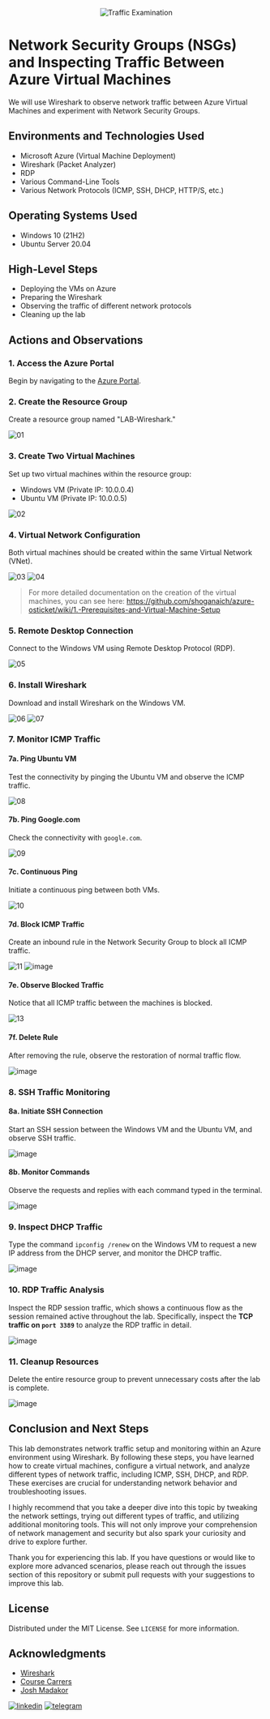 <p align="center"><img src="https://github.com/shoganaich/azure-network-traffic/assets/112911007/e1b63531-1bbe-4d75-9f4f-320f98df52b4" alt="Traffic Examination"/></p>

# Network Security Groups (NSGs) and Inspecting Traffic Between Azure Virtual Machines
We will use Wireshark to observe network traffic between Azure Virtual Machines and experiment with Network Security Groups.

## Environments and Technologies Used

- Microsoft Azure (Virtual Machine Deployment)
- Wireshark (Packet Analyzer)
- RDP
- Various Command-Line Tools
- Various Network Protocols (ICMP, SSH, DHCP, HTTP/S, etc.)

## Operating Systems Used
- Windows 10 (21H2)
- Ubuntu Server 20.04

## High-Level Steps
- Deploying the VMs on Azure
- Preparing the Wireshark
- Observing the traffic of different network protocols
- Cleaning up the lab

## Actions and Observations
### 1. Access the Azure Portal
Begin by navigating to the [Azure Portal](https://portal.azure.com).

### 2. Create the Resource Group
Create a resource group named "LAB-Wireshark."

![01](https://github.com/shoganaich/azure-traffic-inspect/assets/112911007/42d61ba7-583c-4e2b-8432-cb92abb5f574)

### 3. Create Two Virtual Machines
Set up two virtual machines within the resource group:
- Windows VM (Private IP: 10.0.0.4)
- Ubuntu VM (Private IP: 10.0.0.5)

![02](https://github.com/shoganaich/azure-traffic-inspect/assets/112911007/0684db12-2a11-4f9c-84d6-a249c5cb445d)

### 4. Virtual Network Configuration
Both virtual machines should be created within the same Virtual Network (VNet).

![03](https://github.com/shoganaich/azure-traffic-inspect/assets/112911007/7fd05a16-c0c5-40f0-a91f-e6328d64ad8d)
![04](https://github.com/shoganaich/azure-traffic-inspect/assets/112911007/01c2fe50-28df-4a4b-94e8-184eb5dfb914)

> For more detailed documentation on the creation of the virtual machines, you can see here:
> https://github.com/shoganaich/azure-osticket/wiki/1.-Prerequisites-and-Virtual-Machine-Setup

### 5. Remote Desktop Connection
Connect to the Windows VM using Remote Desktop Protocol (RDP).

![05](https://github.com/shoganaich/azure-traffic-inspect/assets/112911007/bbb1b3ec-da5b-429a-902d-93746f2ff7f2)

### 6. Install Wireshark
Download and install Wireshark on the Windows VM.

![06](https://github.com/shoganaich/azure-traffic-inspect/assets/112911007/3bb38ecc-9ec6-4bc8-8222-ec4a7a06d917)
![07](https://github.com/shoganaich/azure-traffic-inspect/assets/112911007/106fc7d9-8a75-4654-860e-b4c8acf4a6cd)

### 7. Monitor ICMP Traffic
#### 7a. Ping Ubuntu VM
Test the connectivity by pinging the Ubuntu VM and observe the ICMP traffic.

![08](https://github.com/shoganaich/azure-traffic-inspect/assets/112911007/83587995-5adf-451e-a2a3-a640ecc63a53)

#### 7b. Ping Google.com
Check the connectivity with `google.com`.

![09](https://github.com/shoganaich/azure-traffic-inspect/assets/112911007/47f33484-a31d-4acc-a9b0-0f512ed972b1)

#### 7c. Continuous Ping
Initiate a continuous ping between both VMs.

![10](https://github.com/shoganaich/azure-traffic-inspect/assets/112911007/3b63141f-b5c5-495e-8211-486fcc4913dc)

#### 7d. Block ICMP Traffic
Create an inbound rule in the Network Security Group to block all ICMP traffic.

![11](https://github.com/shoganaich/azure-traffic-inspect/assets/112911007/b8847b6b-6174-4590-bf9d-f22ba84124aa)
![image](https://github.com/shoganaich/azure-traffic-inspect/assets/112911007/c52835bb-c30c-4fa7-87ec-b55148f25d70)

#### 7e. Observe Blocked Traffic
Notice that all ICMP traffic between the machines is blocked.

![13](https://github.com/shoganaich/azure-traffic-inspect/assets/112911007/044194fc-4d4f-4952-86da-e8e754db4361)

#### 7f. Delete Rule
After removing the rule, observe the restoration of normal traffic flow.

![image](https://github.com/shoganaich/azure-traffic-inspect/assets/112911007/28419d7c-33c0-4bd0-92d2-73c9d23d0568)

### 8. SSH Traffic Monitoring
#### 8a. Initiate SSH Connection
Start an SSH session between the Windows VM and the Ubuntu VM, and observe SSH traffic.

![image](https://github.com/shoganaich/azure-traffic-inspect/assets/112911007/3df8c39b-782f-4a31-b455-8baf357965cf)

#### 8b. Monitor Commands
Observe the requests and replies with each command typed in the terminal.

![image](https://github.com/shoganaich/azure-traffic-inspect/assets/112911007/50604bcf-8139-4694-8cd0-c3b4788e40a2)

### 9. Inspect DHCP Traffic
Type the command `ipconfig /renew` on the Windows VM to request a new IP address from the DHCP server, and monitor the DHCP traffic.

![image](https://github.com/shoganaich/azure-traffic-inspect/assets/112911007/523cfb78-1a08-49da-84ec-d60d9a4b188e)

### 10. RDP Traffic Analysis
Inspect the RDP session traffic, which shows a continuous flow as the session remained active throughout the lab. Specifically, inspect the **TCP traffic on `port 3389`** to analyze the RDP traffic in detail.

![image](https://github.com/shoganaich/azure-traffic-inspect/assets/112911007/517ad807-325b-4778-b167-72735a9a2688)

### 11. Cleanup Resources
Delete the entire resource group to prevent unnecessary costs after the lab is complete.

![image](https://github.com/shoganaich/azure-traffic-inspect/assets/112911007/86923081-a824-464d-81d6-853b67ddd6c4)

## Conclusion and Next Steps

This lab demonstrates network traffic setup and monitoring within an Azure environment using Wireshark. By following these steps, you have learned how to create virtual machines, configure a virtual network, and analyze different types of network traffic, including ICMP, SSH, DHCP, and RDP. These exercises are crucial for understanding network behavior and troubleshooting issues.

I highly recommend that you take a deeper dive into this topic by tweaking the network settings, trying out different types of traffic, and utilizing additional monitoring tools. This will not only improve your comprehension of network management and security but also spark your curiosity and drive to explore further.

Thank you for experiencing this lab. If you have questions or would like to explore more advanced scenarios, please reach out through the issues section of this repository or submit pull requests with your suggestions to improve this lab.

<!-- LICENSE -->
## License
Distributed under the MIT License. See `LICENSE` for more information.

## Acknowledgments
* [Wireshark](https://www.wireshark.org/)
* [Course Carrers](https://coursecareers.com/)
* [Josh Madakor](https://www.linkedin.com/in/joshmadakor)

[![linkedin](https://img.shields.io/badge/linkedin-0A66C2?style=for-the-badge&logo=linkedin&logoColor=white)](https://www.linkedin.com/in/victordccardoso/)
[![telegram](https://img.shields.io/badge/telegram-fbfcf8?style=for-the-badge&logo=telegram&logoColor=blue)](https://t.me/shoganaich)
